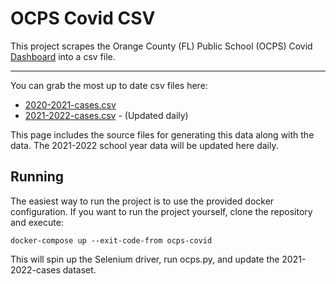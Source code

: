 # OCPS Covid CSV


This project scrapes the Orange County (FL) Public School (OCPS) Covid [Dashboard](http://bit.ly/COVIDdashboardOCPS) into a csv file.

----------

You can grab the most up to date csv files here:
- [2020-2021-cases.csv](https://raw.githubusercontent.com/leggt/ocps-covid-csv/main/data/2020-2021-cases.csv)
- [2021-2022-cases.csv](https://raw.githubusercontent.com/leggt/ocps-covid-csv/main/data/2021-2022-cases.csv) - (Updated daily)

This page includes the source files for generating this data along with the data. The 2021-2022 school year data will be updated here daily.

## Running

The easiest way to run the project is to use the provided docker configuration. If you want to run the project yourself, clone the repository and execute:

`docker-compose up --exit-code-from ocps-covid`

This will spin up the Selenium driver, run ocps.py, and update the 2021-2022-cases dataset.





